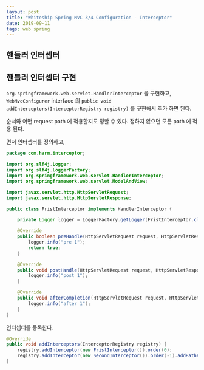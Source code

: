 ```yaml
---
layout: post
title: "Whiteship Spring MVC 3/4 Configuration - Interceptor"
date: 2019-09-11  
tags: web spring
---
```


## 핸들러 인터셉터
## 핸들러 인터셉터 구현

`org.springframework.web.servlet.HandlerInterceptor` 을 구현하고, `WebMvcConfigurer` interface 의 `public void addInterceptors(InterceptorRegistry registry)` 를 구현해서 추가 하면 된다.

순서와 어떤 request path 에 적용할지도 정할 수 있다. 정하지 않으면 모든 path 에 적용 된다.


먼저 인터셉터를 정의하고,

``` java
package com.harm.interceptor;

import org.slf4j.Logger;
import org.slf4j.LoggerFactory;
import org.springframework.web.servlet.HandlerInterceptor;
import org.springframework.web.servlet.ModelAndView;

import javax.servlet.http.HttpServletRequest;
import javax.servlet.http.HttpServletResponse;

public class FristInterceptor implements HandlerInterceptor {

    private Logger logger = LoggerFactory.getLogger(FristInterceptor.class);

    @Override
    public boolean preHandle(HttpServletRequest request, HttpServletResponse response, Object handler) throws Exception {
        logger.info("pre 1");
        return true;
    }

    @Override
    public void postHandle(HttpServletRequest request, HttpServletResponse response, Object handler, ModelAndView modelAndView) throws Exception {
        logger.info("post 1");
    }

    @Override
    public void afterCompletion(HttpServletRequest request, HttpServletResponse response, Object handler, Exception ex) throws Exception {
        logger.info("after 1");
    }
}
```

인터셉터를 등록한다.

``` java
@Override
public void addInterceptors(InterceptorRegistry registry) {
    registry.addInterceptor(new FristInterceptor()).order(0);
    registry.addInterceptor(new SecondInterceptor()).order(-1).addPathPatterns("/hello2/**");
}
```
